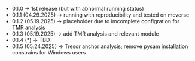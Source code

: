 * 0.1.0 -> 1st release (but with abnormal running status)
* 0.1.1 (04.29.2025) -> running with reproducibility and tested on mcverse
* 0.1.2 (05.19.2025) -> placeholder due to imcomplete configration for TMR analysis
* 0.1.3 (05.19.2025) -> add TMR analysis and relevant module
* 0.1.4 (*) -> TBD
* 0.1.5 (05.24.2025) -> Tresor anchor analysis; remove pysam installation constrains for Windows users